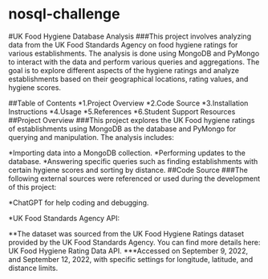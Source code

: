 # nosql-challenge
#UK Food Hygiene Database Analysis
###This project involves analyzing data from the UK Food Standards Agency on food hygiene ratings for various establishments. The analysis is done using MongoDB and PyMongo to interact with the data and perform various queries and aggregations. The goal is to explore different aspects of the hygiene ratings and analyze establishments based on their geographical locations, rating values, and hygiene scores.

##Table of Contents
*1.Project Overview
*2.Code Source
*3.Installation Instructions
*4.Usage
*5.References
*6.Student Support Resources
##Project Overview
###This project explores the UK Food hygiene ratings of establishments using MongoDB as the database and PyMongo for querying and manipulation. The analysis includes:

*Importing data into a MongoDB collection.
*Performing updates to the database.
*Answering specific queries such as finding establishments with certain hygiene scores and sorting by distance.
##Code Source
###The following external sources were referenced or used during the development of this project:

*ChatGPT for help coding and debugging. 

*UK Food Standards Agency API:

**The dataset was sourced from the UK Food Hygiene Ratings dataset provided by the UK Food Standards Agency. You can find more details here: UK Food Hygiene Rating Data API.
***Accessed on September 9, 2022, and September 12, 2022, with specific settings for longitude, latitude, and distance limits.
